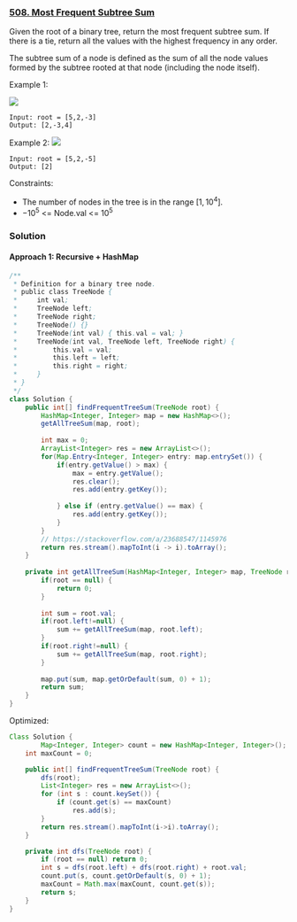 ### [508. Most Frequent Subtree Sum](https://leetcode.com/problems/most-frequent-subtree-sum/)

Given the root of a binary tree, return the most frequent subtree sum. If there is a tie, return all the values with the highest frequency in any order.

The subtree sum of a node is defined as the sum of all the node values formed by the subtree rooted at that node (including the node itself).

 

Example 1:

![](https://assets.leetcode.com/uploads/2021/04/24/freq1-tree.jpg)
```
Input: root = [5,2,-3]
Output: [2,-3,4]
```
Example 2:
![](https://assets.leetcode.com/uploads/2021/04/24/freq2-tree.jpg)
```
Input: root = [5,2,-5]
Output: [2]
``` 

Constraints:

- The number of nodes in the tree is in the range $[1, 10^4]$.
- $-10^5$ <= Node.val <= $10^5$


### Solution

#### Approach 1: Recursive + HashMap

```java
/**
 * Definition for a binary tree node.
 * public class TreeNode {
 *     int val;
 *     TreeNode left;
 *     TreeNode right;
 *     TreeNode() {}
 *     TreeNode(int val) { this.val = val; }
 *     TreeNode(int val, TreeNode left, TreeNode right) {
 *         this.val = val;
 *         this.left = left;
 *         this.right = right;
 *     }
 * }
 */
class Solution {
    public int[] findFrequentTreeSum(TreeNode root) {
        HashMap<Integer, Integer> map = new HashMap<>();
        getAllTreeSum(map, root);
        
        int max = 0;
        ArrayList<Integer> res = new ArrayList<>();
        for(Map.Entry<Integer, Integer> entry: map.entrySet()) {
            if(entry.getValue() > max) {
                max = entry.getValue();
                res.clear();
                res.add(entry.getKey());
                
            } else if (entry.getValue() == max) {
                res.add(entry.getKey());
            }
        }
        // https://stackoverflow.com/a/23688547/1145976
        return res.stream().mapToInt(i -> i).toArray();
    }
    
    private int getAllTreeSum(HashMap<Integer, Integer> map, TreeNode root) {
        if(root == null) {
            return 0;
        }
        
        int sum = root.val;
        if(root.left!=null) {
            sum += getAllTreeSum(map, root.left);
        }
        if(root.right!=null) {
            sum += getAllTreeSum(map, root.right);
        }
        
        map.put(sum, map.getOrDefault(sum, 0) + 1);
        return sum;
    }
}
```

Optimized:

```java
Class Solution {
        Map<Integer, Integer> count = new HashMap<Integer, Integer>();
    int maxCount = 0;

    public int[] findFrequentTreeSum(TreeNode root) {
        dfs(root);
        List<Integer> res = new ArrayList<>();
        for (int s : count.keySet()) {
            if (count.get(s) == maxCount)
                res.add(s);
        }
        return res.stream().mapToInt(i->i).toArray();
    }

    private int dfs(TreeNode root) {
        if (root == null) return 0;
        int s = dfs(root.left) + dfs(root.right) + root.val;
        count.put(s, count.getOrDefault(s, 0) + 1);
        maxCount = Math.max(maxCount, count.get(s));
        return s;
    }
}
```
